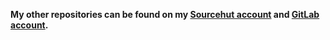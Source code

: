 **My other repositories can be found on my [Sourcehut account][sourcehut] and [GitLab account][gitlab].**

[gitlab]: https://gitlab.com/imsofi
[sourcehut]: https://git.sr.ht/~sofi
[codewars]: https://www.codewars.com/users/imsofi

